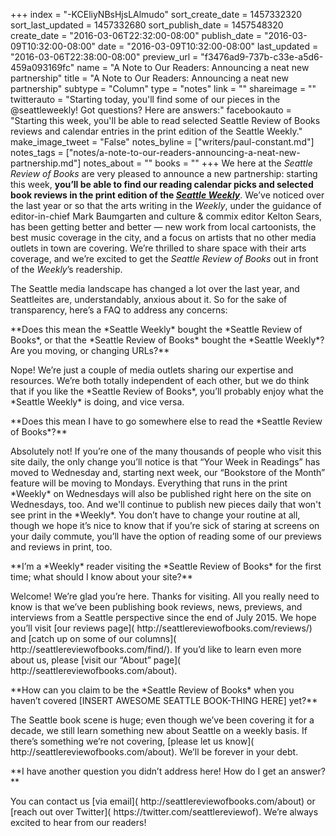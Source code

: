 +++
index = "-KCEliyNBsHjsLAlmudo"
sort_create_date = 1457332320
sort_last_updated = 1457332680
sort_publish_date = 1457548320
create_date = "2016-03-06T22:32:00-08:00"
publish_date = "2016-03-09T10:32:00-08:00"
date = "2016-03-09T10:32:00-08:00"
last_updated = "2016-03-06T22:38:00-08:00"
preview_url = "f3476ad9-737b-c33e-a5d6-459a093169fc"
name = "A Note to Our Readers: Announcing a neat new partnership"
title = "A Note to Our Readers: Announcing a neat new partnership"
subtype = "Column"
type = "notes"
link = ""
shareimage = ""
twitterauto = "Starting today, you'll find some of our pieces in the @seattleweekly! Got questions? Here are answers:"
facebookauto = "Starting this week, you'll be able to read selected Seattle Review of Books reviews and calendar entries in the print edition of the Seattle Weekly."
make_image_tweet = "False"
notes_byline = ["writers/paul-constant.md"]
notes_tags = ["notes/a-note-to-our-readers-announcing-a-neat-new-partnership.md"]
notes_about = ""
books = ""
+++
We here at the *Seattle Review of Books* are very pleased to announce a new partnership: starting this week, **you’ll be able to find our reading calendar picks and selected book reviews in the print edition of the [*Seattle Weekly*]( http://seattleweekly.com/)**. We’ve noticed over the last year or so that the arts writing in the *Weekly*, under the guidance of editor-in-chief Mark Baumgarten and culture & commix editor Kelton Sears, has been getting better and better — new work from local cartoonists, the best music coverage in the city, and a focus on artists that no other media outlets in town are covering. We’re thrilled to share space with their arts coverage, and we’re excited to get the *Seattle Review of Books* out in front of the *Weekly*’s readership.

The Seattle media landscape has changed a lot over the last year, and Seattleites are, understandably, anxious about it. So for the sake of transparency, here’s a FAQ to address any concerns:

<p class="noindent">**Does this mean the *Seattle Weekly* bought the *Seattle Review of Books*, or that the *Seattle Review of Books* bought the *Seattle Weekly*? Are you moving, or changing URLs?**</p>

<p class="noindent">Nope! We’re just a couple of media outlets sharing our expertise and resources. We’re both totally independent of each other, but we do think that if you like the *Seattle Review of Books*, you’ll probably enjoy what the *Seattle Weekly* is doing, and vice versa.</p>

<p class="noindent">**Does this mean I have to go somewhere else to read the *Seattle Review of Books*?**</p>

<p class="noindent">Absolutely not! If you’re one of the many thousands of people who visit this site daily, the only change you’ll notice is that “Your Week in Readings” has moved to Wednesday and, starting next week, our “Bookstore of the Month” feature will be moving to Mondays. Everything that runs in the print *Weekly* on Wednesdays will also be published right here on the site on Wednesdays, too. And we'll continue to publish new pieces daily that won't see print in the *Weekly*. You don’t have to change your routine at all, though we hope it’s nice to know that if you’re sick of staring at screens on your daily commute, you’ll have the option of reading some of our previews and reviews in print, too.</p>

<p class="noindent">**I’m a *Weekly* reader visiting the *Seattle Review of Books* for the first time; what should I know about your site?**</p>

<p class="noindent">Welcome! We’re glad you’re here. Thanks for visiting. All you really need to know is that we’ve been publishing book reviews, news, previews, and interviews from a Seattle perspective since the end of July 2015. We hope you’ll visit [our reviews page]( http://seattlereviewofbooks.com/reviews/) and [catch up on some of our columns]( http://seattlereviewofbooks.com/find/). If you’d like to learn even more about us, please [visit our “About” page]( http://seattlereviewofbooks.com/about).</p>

<p class="noindent">**How can you claim to be the *Seattle Review of Books* when you haven’t covered [INSERT AWESOME SEATTLE BOOK-THING HERE] yet?**</p>

<p class="noindent">The Seattle book scene is huge; even though we’ve been covering it for a decade, we still learn something new about Seattle on a weekly basis. If there’s something we’re not covering, [please let us know]( http://seattlereviewofbooks.com/about). We’ll be forever in your debt.</p>

<p class="noindent">**I have another question you didn’t address here! How do I get an answer?**</p>

<p class="noindent">You can contact us [via email]( http://seattlereviewofbooks.com/about) or [reach out over Twitter]( https://twitter.com/seattlereviewof). We’re always excited to hear from our readers!</p>

 
